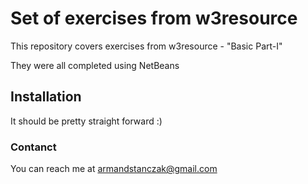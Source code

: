 # Set of exercises from w3resource

This repository covers exercises from w3resource - "Basic Part-I"

They were all completed using NetBeans

## Installation

It should be pretty straight forward :)

### Contanct

You can reach me at armandstanczak@gmail.com
